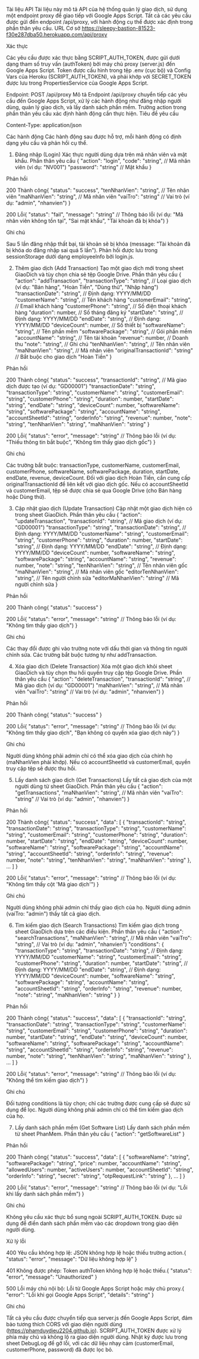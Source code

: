 Tài liệu API
Tài liệu này mô tả API của hệ thống quản lý giao dịch, sử dụng một endpoint proxy để giao tiếp với Google Apps Script. Tất cả các yêu cầu được gửi đến endpoint /api/proxy, với hành động cụ thể được xác định trong phần thân yêu cầu.
URL Cơ sở
https://sleepy-bastion-81523-f30e287dba50.herokuapp.com/api/proxy

Xác thực

Các yêu cầu được xác thực bằng SCRIPT_AUTH_TOKEN, được gửi dưới dạng tham số truy vấn (authToken) bởi máy chủ proxy (server.js) đến Google Apps Script.
Token được cấu hình trong tệp .env (cục bộ) và Config Vars của Heroku (SCRIPT_AUTH_TOKEN), và phải khớp với SECRET_TOKEN được lưu trong PropertiesService của Google Apps Script.

Endpoint: POST /api/proxy
Mô tả
Endpoint /api/proxy chuyển tiếp các yêu cầu đến Google Apps Script, xử lý các hành động như đăng nhập người dùng, quản lý giao dịch, và lấy danh sách phần mềm. Trường action trong phần thân yêu cầu xác định hành động cần thực hiện.
Tiêu đề yêu cầu

Content-Type: application/json

Các hành động
Các hành động sau được hỗ trợ, mỗi hành động có định dạng yêu cầu và phản hồi cụ thể.

1. Đăng nhập (Login)
Xác thực người dùng dựa trên mã nhân viên và mật khẩu.
Phần thân yêu cầu
{
  "action": "login",
  "code": "string", // Mã nhân viên (ví dụ: "NV001")
  "password": "string" // Mật khẩu
}

Phản hồi

200 Thành công{
  "status": "success",
  "tenNhanVien": "string", // Tên nhân viên
  "maNhanVien": "string", // Mã nhân viên
  "vaiTro": "string" // Vai trò (ví dụ: "admin", "nhanvien")
}


200 Lỗi{
  "status": "fail",
  "message": "string" // Thông báo lỗi (ví dụ: "Mã nhân viên không tồn tại", "Sai mật khẩu", "Tài khoản đã bị khóa")
}



Ghi chú

Sau 5 lần đăng nhập thất bại, tài khoản sẽ bị khóa (message: "Tài khoản đã bị khóa do đăng nhập sai quá 5 lần").
Phản hồi được lưu trong sessionStorage dưới dạng employeeInfo bởi login.js.


2. Thêm giao dịch (Add Transaction)
Tạo một giao dịch mới trong sheet GiaoDich và tùy chọn chia sẻ tệp Google Drive.
Phần thân yêu cầu
{
  "action": "addTransaction",
  "transactionType": "string", // Loại giao dịch (ví dụ: "Bán hàng", "Hoàn Tiền", "Dùng thử", "Nhập hàng")
  "transactionDate": "string", // Định dạng: YYYY/MM/DD
  "customerName": "string", // Tên khách hàng
  "customerEmail": "string", // Email khách hàng
  "customerPhone": "string", // Số điện thoại khách hàng
  "duration": number, // Số tháng đăng ký
  "startDate": "string", // Định dạng: YYYY/MM/DD
  "endDate": "string", // Định dạng: YYYY/MM/DD
  "deviceCount": number, // Số thiết bị
  "softwareName": "string", // Tên phần mềm
  "softwarePackage": "string", // Gói phần mềm
  "accountName": "string", // Tên tài khoản
  "revenue": number, // Doanh thu
  "note": "string", // Ghi chú
  "tenNhanVien": "string", // Tên nhân viên
  "maNhanVien": "string", // Mã nhân viên
  "originalTransactionId": "string" // Bắt buộc cho giao dịch "Hoàn Tiền"
}

Phản hồi

200 Thành công{
  "status": "success",
  "transactionId": "string", // Mã giao dịch được tạo (ví dụ: "GD00001")
  "transactionDate": "string",
  "transactionType": "string",
  "customerName": "string",
  "customerEmail": "string",
  "customerPhone": "string",
  "duration": number,
  "startDate": "string",
  "endDate": "string",
  "deviceCount": number,
  "softwareName": "string",
  "softwarePackage": "string",
  "accountName": "string",
  "accountSheetId": "string",
  "orderInfo": "string",
  "revenue": number,
  "note": "string",
  "tenNhanVien": "string",
  "maNhanVien": "string"
}


200 Lỗi{
  "status": "error",
  "message": "string" // Thông báo lỗi (ví dụ: "Thiếu thông tin bắt buộc", "Không tìm thấy giao dịch gốc")
}



Ghi chú

Các trường bắt buộc: transactionType, customerName, customerEmail, customerPhone, softwareName, softwarePackage, duration, startDate, endDate, revenue, deviceCount.
Đối với giao dịch Hoàn Tiền, cần cung cấp originalTransactionId để liên kết với giao dịch gốc.
Nếu có accountSheetId và customerEmail, tệp sẽ được chia sẻ qua Google Drive (cho Bán hàng hoặc Dùng thử).


3. Cập nhật giao dịch (Update Transaction)
Cập nhật một giao dịch hiện có trong sheet GiaoDich.
Phần thân yêu cầu
{
  "action": "updateTransaction",
  "transactionId": "string", // Mã giao dịch (ví dụ: "GD00001")
  "transactionType": "string",
  "transactionDate": "string", // Định dạng: YYYY/MM/DD
  "customerName": "string",
  "customerEmail": "string",
  "customerPhone": "string",
  "duration": number,
  "startDate": "string", // Định dạng: YYYY/MM/DD
  "endDate": "string", // Định dạng: YYYY/MM/DD
  "deviceCount": number,
  "softwareName": "string",
  "softwarePackage": "string",
  "accountName": "string",
  "revenue": number,
  "note": "string",
  "tenNhanVien": "string", // Tên nhân viên gốc
  "maNhanVien": "string", // Mã nhân viên gốc
  "editorTenNhanVien": "string", // Tên người chỉnh sửa
  "editorMaNhanVien": "string" // Mã người chỉnh sửa
}

Phản hồi

200 Thành công{
  "status": "success"
}


200 Lỗi{
  "status": "error",
  "message": "string" // Thông báo lỗi (ví dụ: "Không tìm thấy giao dịch")
}



Ghi chú

Các thay đổi được ghi vào trường note với dấu thời gian và thông tin người chỉnh sửa.
Các trường bắt buộc tương tự như addTransaction.


4. Xóa giao dịch (Delete Transaction)
Xóa một giao dịch khỏi sheet GiaoDich và tùy chọn thu hồi quyền truy cập tệp Google Drive.
Phần thân yêu cầu
{
  "action": "deleteTransaction",
  "transactionId": "string", // Mã giao dịch (ví dụ: "GD00001")
  "maNhanVien": "string", // Mã nhân viên
  "vaiTro": "string" // Vai trò (ví dụ: "admin", "nhanvien")
}

Phản hồi

200 Thành công{
  "status": "success"
}


200 Lỗi{
  "status": "error",
  "message": "string" // Thông báo lỗi (ví dụ: "Không tìm thấy giao dịch", "Bạn không có quyền xóa giao dịch này")
}



Ghi chú

Người dùng không phải admin chỉ có thể xóa giao dịch của chính họ (maNhanVien phải khớp).
Nếu có accountSheetId và customerEmail, quyền truy cập tệp sẽ được thu hồi.


5. Lấy danh sách giao dịch (Get Transactions)
Lấy tất cả giao dịch của một người dùng từ sheet GiaoDich.
Phần thân yêu cầu
{
  "action": "getTransactions",
  "maNhanVien": "string", // Mã nhân viên
  "vaiTro": "string" // Vai trò (ví dụ: "admin", "nhanvien")
}

Phản hồi

200 Thành công{
  "status": "success",
  "data": [
    {
      "transactionId": "string",
      "transactionDate": "string",
      "transactionType": "string",
      "customerName": "string",
      "customerEmail": "string",
      "customerPhone": "string",
      "duration": number,
      "startDate": "string",
      "endDate": "string",
      "deviceCount": number,
      "softwareName": "string",
      "softwarePackage": "string",
      "accountName": "string",
      "accountSheetId": "string",
      "orderInfo": "string",
      "revenue": number,
      "note": "string",
      "tenNhanVien": "string",
      "maNhanVien": "string"
    },
    ...
  ]
}


200 Lỗi{
  "status": "error",
  "message": "string" // Thông báo lỗi (ví dụ: "Không tìm thấy cột 'Mã giao dịch'")
}



Ghi chú

Người dùng không phải admin chỉ thấy giao dịch của họ.
Người dùng admin (vaiTro: "admin") thấy tất cả giao dịch.


6. Tìm kiếm giao dịch (Search Transactions)
Tìm kiếm giao dịch trong sheet GiaoDich dựa trên các điều kiện.
Phần thân yêu cầu
{
  "action": "searchTransactions",
  "maNhanVien": "string", // Mã nhân viên
  "vaiTro": "string", // Vai trò (ví dụ: "admin", "nhanvien")
  "conditions": {
    "transactionType": "string",
    "transactionDate": "string", // Định dạng: YYYY/MM/DD
    "customerName": "string",
    "customerEmail": "string",
    "customerPhone": "string",
    "duration": number,
    "startDate": "string", // Định dạng: YYYY/MM/DD
    "endDate": "string", // Định dạng: YYYY/MM/DD
    "deviceCount": number,
    "softwareName": "string",
    "softwarePackage": "string",
    "accountName": "string",
    "accountSheetId": "string",
    "orderInfo": "string",
    "revenue": number,
    "note": "string",
    "maNhanVien": "string"
  }
}

Phản hồi

200 Thành công{
  "status": "success",
  "data": [
    {
      "transactionId": "string",
      "transactionDate": "string",
      "transactionType": "string",
      "customerName": "string",
      "customerEmail": "string",
      "customerPhone": "string",
      "duration": number,
      "startDate": "string",
      "endDate": "string",
      "deviceCount": number,
      "softwareName": "string",
      "softwarePackage": "string",
      "accountName": "string",
      "accountSheetId": "string",
      "orderInfo": "string",
      "revenue": number,
      "note": "string",
      "tenNhanVien": "string",
      "maNhanVien": "string"
    },
    ...
  ]
}


200 Lỗi{
  "status": "error",
  "message": "string" // Thông báo lỗi (ví dụ: "Không thể tìm kiếm giao dịch")
}



Ghi chú

Đối tượng conditions là tùy chọn; chỉ các trường được cung cấp sẽ được sử dụng để lọc.
Người dùng không phải admin chỉ có thể tìm kiếm giao dịch của họ.


7. Lấy danh sách phần mềm (Get Software List)
Lấy danh sách phần mềm từ sheet PhanMem.
Phần thân yêu cầu
{
  "action": "getSoftwareList"
}

Phản hồi

200 Thành công{
  "status": "success",
  "data": [
    {
      "softwareName": "string",
      "softwarePackage": "string",
      "price": number,
      "accountName": "string",
      "allowedUsers": number,
      "activeUsers": number,
      "accountSheetId": "string",
      "orderInfo": "string",
      "secret": "string",
      "otpRequestLink": "string"
    },
    ...
  ]
}


200 Lỗi{
  "status": "error",
  "message": "string" // Thông báo lỗi (ví dụ: "Lỗi khi lấy danh sách phần mềm")
}



Ghi chú

Không yêu cầu xác thực bổ sung ngoài SCRIPT_AUTH_TOKEN.
Được sử dụng để điền danh sách phần mềm vào các dropdown trong giao diện người dùng.


Xử lý lỗi

400 Yêu cầu không hợp lệ: JSON không hợp lệ hoặc thiếu trường action.{
  "status": "error",
  "message": "Dữ liệu không hợp lệ"
}


401 Không được phép: Token authToken không hợp lệ hoặc thiếu.{
  "status": "error",
  "message": "Unauthorized"
}


500 Lỗi máy chủ nội bộ: Lỗi từ Google Apps Script hoặc máy chủ proxy.{
  "error": "Lỗi khi gọi Google Apps Script",
  "details": "string"
}



Ghi chú

Tất cả yêu cầu được chuyển tiếp qua server.js đến Google Apps Script, đảm bảo tương thích CORS với giao diện người dùng (https://phamduydieu2204.github.io).
SCRIPT_AUTH_TOKEN được xử lý phía máy chủ và không lộ ra giao diện người dùng.
Nhật ký được lưu trong sheet DebugLog để gỡ lỗi, với các dữ liệu nhạy cảm (customerEmail, customerPhone, password) đã được lọc bỏ.

